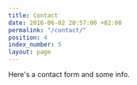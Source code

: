 ```yaml
---
title: Contact
date: 2016-06-02 20:57:00 +02:00
permalink: "/contact/"
position: 4
index_number: 5
layout: page
---
```


Here's a contact form and some info.
